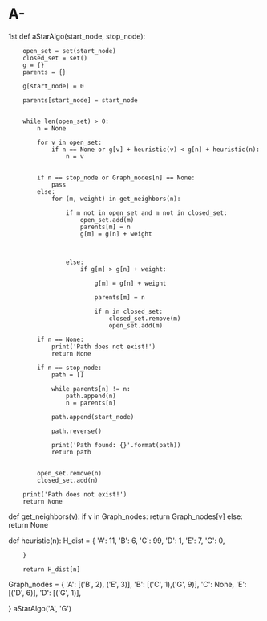 # A-
1st
def aStarAlgo(start_node, stop_node):
         
        open_set = set(start_node) 
        closed_set = set()
        g = {}
        parents = {}
 
        g[start_node] = 0

        parents[start_node] = start_node
         
         
        while len(open_set) > 0:
            n = None

            for v in open_set:
                if n == None or g[v] + heuristic(v) < g[n] + heuristic(n):
                    n = v
             
                     
            if n == stop_node or Graph_nodes[n] == None:
                pass
            else:
                for (m, weight) in get_neighbors(n):
                   
                    if m not in open_set and m not in closed_set:
                        open_set.add(m)
                        parents[m] = n
                        g[m] = g[n] + weight
                         
     

                    else:
                        if g[m] > g[n] + weight:

                            g[m] = g[n] + weight
                            
                            parents[m] = n

                            if m in closed_set:
                                closed_set.remove(m)
                                open_set.add(m)
 
            if n == None:
                print('Path does not exist!')
                return None
 
            if n == stop_node:
                path = []
 
                while parents[n] != n:
                    path.append(n)
                    n = parents[n]
 
                path.append(start_node)
 
                path.reverse()
 
                print('Path found: {}'.format(path))
                return path
 
 
            open_set.remove(n)
            closed_set.add(n)
 
        print('Path does not exist!')
        return None
         

def get_neighbors(v):
    if v in Graph_nodes:
        return Graph_nodes[v]
    else:
        return None

def heuristic(n):
        H_dist = {
            'A': 11,
            'B': 6,
            'C': 99,
            'D': 1,
            'E': 7,
            'G': 0,
                        
        }
 
        return H_dist[n]
 
  
Graph_nodes = {
    'A': [('B', 2), ('E', 3)],
    'B': [('C', 1),('G', 9)],
    'C': None,
    'E': [('D', 6)],
    'D': [('G', 1)],
     
}
aStarAlgo('A', 'G')
